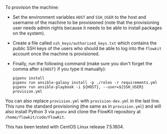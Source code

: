 To provision the machine:

- Set the environment variables `HOST` and `SSH_USER` to the host and username
  of the machine to be provisioned (note that the provisioning user needs admin
  rights because it needs to be able to install packages on the system).

- Create a file called `ssh_keys/authorized_keys.txt` which contains the public
  SSH keys of the users who should be able to log into the `flowkit` account
  once the machine is provisioned.

- Finally, run the following command (make sure you don't forget the comma
  after `${HOST}` if you type it manually):
  ```
  pipenv install
  pipenv run ansible-galaxy install -p ./roles -r requirements.yml
  pipenv run ansible-playbook -i ${HOST}, --user=${SSH_USER} provision.yml
  ```

You can also replace `provision.yml` with `provision-dev.yml` in the last line.
This runs the standard provisioning (the same as in `provision.yml`) and will also
install Python 3 via `pyenv` and clone the FlowKit repository at `/home/flowkit/code/FlowKit`.

This has been tested with CentOS Linux release 7.5.1804.
